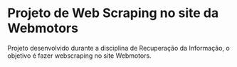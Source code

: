 # Projeto de Web Scraping no site da Webmotors
Projeto desenvolvido durante a disciplina de Recuperação da Informação, o objetivo é fazer webscraping no site Webmotors.
